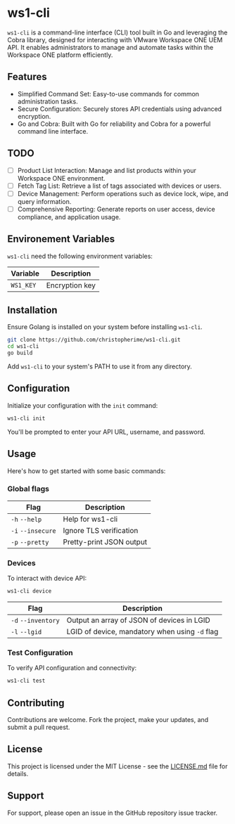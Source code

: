 # ws1-cli

`ws1-cli` is a command-line interface (CLI) tool built in Go and leveraging the Cobra library, designed for interacting with VMware Workspace ONE UEM API. It enables administrators to manage and automate tasks within the Workspace ONE platform efficiently.

## Features

- Simplified Command Set: Easy-to-use commands for common administration tasks.
- Secure Configuration: Securely stores API credentials using advanced encryption.
- Go and Cobra: Built with Go for reliability and Cobra for a powerful command line interface.

## TODO

- [ ] Product List Interaction: Manage and list products within your Workspace ONE environment.
- [ ] Fetch Tag List: Retrieve a list of tags associated with devices or users.
- [ ] Device Management: Perform operations such as device lock, wipe, and query information.
- [ ] Comprehensive Reporting: Generate reports on user access, device compliance, and application usage.

## Environement Variables

`ws1-cli` need the following environment variables:

| Variable | Description |
| --- | --- |
| `WS1_KEY` | Encryption key |

## Installation

Ensure Golang is installed on your system before installing `ws1-cli`.

```bash
git clone https://github.com/christopherime/ws1-cli.git
cd ws1-cli
go build
```

Add `ws1-cli` to your system's PATH to use it from any directory.

## Configuration

Initialize your configuration with the `init` command:

```bash
ws1-cli init
```

You'll be prompted to enter your API URL, username, and password.

## Usage

Here's how to get started with some basic commands:

### Global flags

| Flag | Description |
| --- | --- |
| `-h` `--help` | Help for ws1-cli |
| `-i` `--insecure` | Ignore TLS verification |
| `-p` `--pretty` | Pretty-print JSON output |

### Devices

To interact with device API:

```bash
ws1-cli device
```

| Flag | Description |
| --- | --- |
| `-d` `--inventory` | Output an array of JSON of devices in LGID |
| `-l` `--lgid` | LGID of device, mandatory when using `-d` flag |

### Test Configuration

To verify API configuration and connectivity:

```bash
ws1-cli test
```

## Contributing

Contributions are welcome. Fork the project, make your updates, and submit a pull request.

## License

This project is licensed under the MIT License - see the [LICENSE.md](LICENSE.md) file for details.

## Support

For support, please open an issue in the GitHub repository issue tracker.
